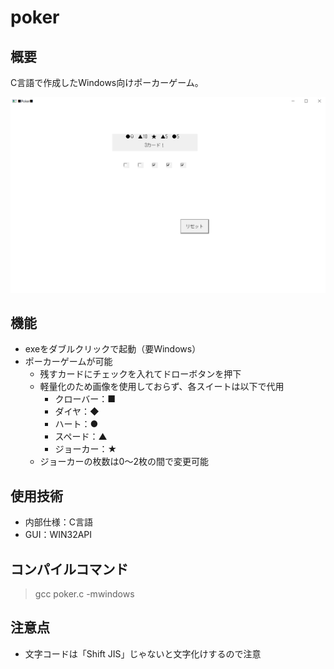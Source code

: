 # poker

## 概要
C言語で作成したWindows向けポーカーゲーム。

![ポーカー](https://github.com/handism/poker/blob/master/poker.png "サンプル")

## 機能
- exeをダブルクリックで起動（要Windows）
- ポーカーゲームが可能
    - 残すカードにチェックを入れてドローボタンを押下
    - 軽量化のため画像を使用しておらず、各スイートは以下で代用
        - クローバー：■
        - ダイヤ：◆
        - ハート：●
        - スペード：▲
        - ジョーカー：★
    - ジョーカーの枚数は0～2枚の間で変更可能

## 使用技術
- 内部仕様：C言語
- GUI：WIN32API

## コンパイルコマンド

>gcc poker.c -mwindows

## 注意点
- 文字コードは「Shift JIS」じゃないと文字化けするので注意